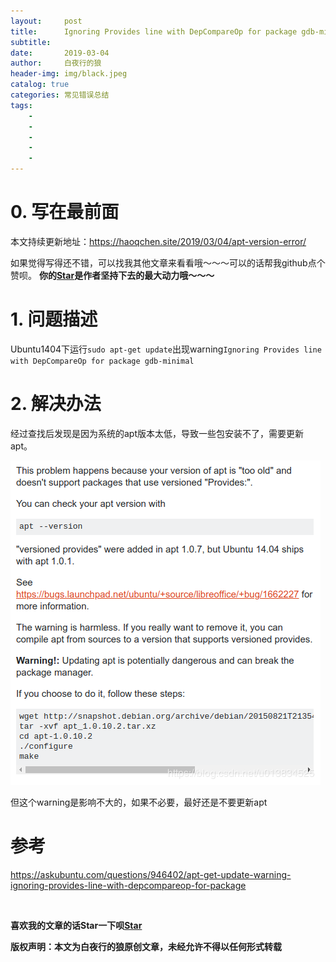 ```yaml
---
layout:     post
title:      Ignoring Provides line with DepCompareOp for package gdb-minimal
subtitle:   
date:       2019-03-04
author:     白夜行的狼
header-img: img/black.jpeg
catalog: true
categories: 常见错误总结 
tags:
    - 
    - 
    - 
    - 
    - 
--- 
```


# 0. 写在最前面

本文持续更新地址：<https://haoqchen.site/2019/03/04/apt-version-error/>

如果觉得写得还不错，可以找我其他文章来看看哦～～～可以的话帮我github点个赞呗。
**你的[Star](https://github.com/HaoQChen/HaoQChen.github.io)是作者坚持下去的最大动力哦～～～**

# 1. 问题描述
Ubuntu1404下运行`sudo apt-get update`出现warning`Ignoring Provides line with DepCompareOp for package gdb-minimal`

# 2. 解决办法

经过查找后发现是因为系统的apt版本太低，导致一些包安装不了，需要更新apt。

![](../../img/in_post/apt_version_error/apt_error.png)

但这个warning是影响不大的，如果不必要，最好还是不要更新apt

# 参考
<https://askubuntu.com/questions/946402/apt-get-update-warning-ignoring-provides-line-with-depcompareop-for-package>

<br>

**喜欢我的文章的话Star一下呗[Star](https://github.com/HaoQChen/HaoQChen.github.io)**

**版权声明：本文为白夜行的狼原创文章，未经允许不得以任何形式转载**

